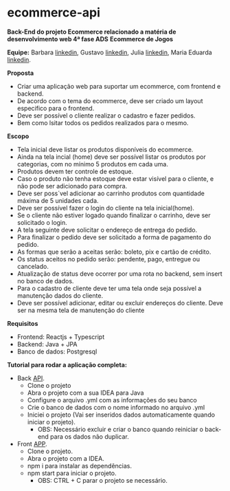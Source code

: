 # ecommerce-api
**Back-End do projeto Ecommerce relacionado a matéria de desenvolvimento web 4ª fase ADS**
**Ecommerce de Jogos**

**Equipe:**
Barbara [linkedin](https://www.linkedin.com/in/barbara-stefani-d-b052b1140/), 
Gustavo [linkedin](https://www.linkedin.com/in/gustavo-albonico-goncalves/), 
Julia  [linkedin](https://www.linkedin.com/in/juliatibes/), 
Maria Eduarda [linkedin](https://www.linkedin.com/in/maria-eduarda-rebelo-961306193/).

**Proposta**
- Criar uma aplicação  web para suportar um ecommerce, com frontend e backend.
- De acordo com o tema do ecommerce, deve ser criado um layout especifico para o frontend.
- Deve ser possível o cliente realizar o cadastro e fazer pedidos.
- Bem como lsitar todos os pedidos realizados para o mesmo.

**Escopo**
- Tela inicial deve listar os produtos disponíveis do ecommerce.
- Ainda na tela incial (home) deve ser possível listar os produtos por categorias, com no mínimo 5 produtos em cada uma.
- Produtos devem ter controle de estoque.
- Caso o produto não tenha estoque deve estar visível para o cliente, e não pode ser adicionado para compra.
- Deve ser poss´vel adicionar ao carrinho produtos com quantidade máxima de 5 unidades cada.
- Deve ser possível fazer o login do cliente na tela inicial(home).
- Se o cliente não estiver logado quando finalizar o carrinho, deve ser solicitado o login.
- A tela seguinte deve solicitar o endereço de entrega do pedido.
- Para finalizar o pedido deve ser solicitado a forma de pagamento do pedido.
- As formas que serão a aceitas serão: boleto, pix e cartão de crédito.
- Os status aceitos no pedido serão: pendente, pago, entregue ou cancelado.
- Atualização de status deve ocorrer por uma rota no backend, sem insert no banco de dados.
- Para o cadastro de cliente deve ter uma tela onde seja possível a manutenção dados do cliente.
- Deve ser possível adicionar, editar ou excluir endereços do cliente. Deve ser na mesma tela de manutenção do cliente

**Requisitos**
- Frontend: Reactjs + Typescript
- Backend: Java + JPA
- Banco de dados: Postgresql

**Tutorial para rodar a aplicação completa:**
   - Back [API](https://github.com/GustavoAlbonico/ecommerce-api).
     - Clone o projeto
     - Abra o projeto com a sua IDEA para Java
     - Configure o arquivo .yml com as informações do seu banco
     - Crie o banco de dados com o nome informado no arquivo .yml
     - Iniciei o projeto (Vai ser inseridos dados automaticamente quando iniciar o projeto).
       - OBS: Necessário excluir e criar o banco quando reiniciar o back-end para os dados não duplicar.
   - Front [APP](https://github.com/GustavoAlbonico/ecommerce-app).
     - Clone o projeto.
     - Abra o projeto com a IDEA.
     - npm i para instalar as dependências.
     - npm start para iniciar o projeto.
        - OBS: CTRL + C parar o projeto se necessário.
